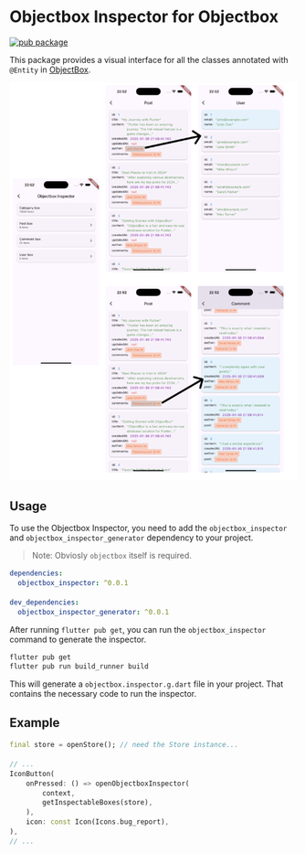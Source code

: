 # Objectbox Inspector for Objectbox

[![pub package](https://img.shields.io/pub/v/objectbox_inspector.svg)](https://pub.dev/packages/objectbox_inspector)

This package provides a visual interface for all the classes annotated with `@Entity` in [ObjectBox](https://pub.dev/packages/objectbox).

![Objectbox Inspector Demo](./assets/demo.png)

## Usage

To use the Objectbox Inspector, you need to add the `objectbox_inspector` and `objectbox_inspector_generator` dependency to your project.

> Note: Obviosly `objectbox` itself is required.

```yaml
dependencies:
  objectbox_inspector: ^0.0.1

dev_dependencies:
  objectbox_inspector_generator: ^0.0.1
```

After running `flutter pub get`, you can run the `objectbox_inspector` command to generate the inspector.

```bash
flutter pub get
flutter pub run build_runner build
```

This will generate a `objectbox.inspector.g.dart` file in your project. That contains the necessary code to run the inspector.

## Example

```dart
final store = openStore(); // need the Store instance...

// ...
IconButton(
    onPressed: () => openObjectboxInspector(
        context,
        getInspectableBoxes(store),
    ),
    icon: const Icon(Icons.bug_report),
),
// ...
```

